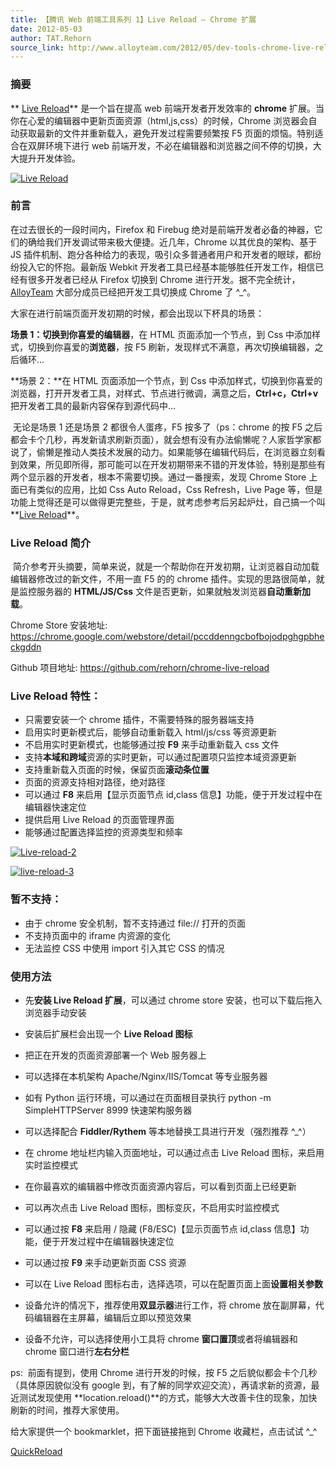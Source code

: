 ```yaml
---
title: 【腾讯 Web 前端工具系列 1】Live Reload – Chrome 扩展
date: 2012-05-03
author: TAT.Rehorn
source_link: http://www.alloyteam.com/2012/05/dev-tools-chrome-live-reload/
---
```


### 摘要

 ** [Live Reload](https://chrome.google.com/webstore/detail/pccddenngcbofbojodpghgpbheckgddn?hl=zh-CN "安装 Live Reload")** 是一个旨在提高 web 前端开发者开发效率的 **chrome** 扩展。当你在心爱的编辑器中更新页面资源（html,js,css）的时候，Chrome 浏览器会自动获取最新的文件并重新载入，避免开发过程需要频繁按 F5 页面的烦恼。特别适合在双屏环境下进行 web 前端开发，不必在编辑器和浏览器之间不停的切换，大大提升开发体验。  

[![](http://www.alloyteam.com/wp-content/uploads/2012/05/x2scrap1.jpg "Live Reload")](http://www.alloyteam.com/wp-content/uploads/2012/05/x2scrap1.jpg)

### 前言

 在过去很长的一段时间内，Firefox 和 Firebug 绝对是前端开发者必备的神器，它们的确给我们开发调试带来极大便捷。近几年，Chrome 以其优良的架构、基于 JS 插件机制、跑分各种给力的表现，吸引众多普通者用户和开发者的眼球，都纷纷投入它的怀抱。最新版 Webkit 开发者工具已经基本能够胜任开发工作，相信已经有很多开发者已经从 Firefox 切换到 Chrome 进行开发。据不完全统计，[AlloyTeam](http://www.alloyteam.com/) 大部分成员已经把开发工具切换成 Chrome 了 ^\_^。

大家在进行前端页面开发初期的时候，都会出现以下杯具的场景：

 **场景 1：**切换到你喜爱的**编辑器**，在 HTML 页面添加一个节点，到 Css 中添加样式，切换到你喜爱的**浏览器**，按 F5 刷新，发现样式不满意，再次切换编辑器，之后循环...

 **场景 2：**在 HTML 页面添加一个节点，到 Css 中添加样式，切换到你喜爱的浏览器，打开开发者工具，对样式、节点进行微调，满意之后，**Ctrl+c，Ctrl+v** 把开发者工具的最新内容保存到源代码中...

  无论是场景 1 还是场景 2 都很令人蛋疼，F5 按多了（ps：chrome 的按 F5 之后都会卡个几秒，再发新请求刷新页面），就会想有没有办法偷懒呢？人家哲学家都说了，偷懒是推动人类技术发展的动力。如果能够在编辑代码后，在浏览器立刻看到效果，所见即所得，那可能可以在开发初期带来不错的开发体验，特别是那些有两个显示器的开发者，根本不需要切换。通过一番搜索，发现 Chrome Store 上面已有类似的应用，比如 Css Auto Reload，Css Refresh，Live Page 等，但是功能上觉得还是可以做得更完整些，于是，就考虑参考后另起炉灶，自己搞一个叫**[Live Reload](https://chrome.google.com/webstore/detail/pccddenngcbofbojodpghgpbheckgddn?hl=zh-CN)**。

### Live Reload 简介

  简介参考开头摘要，简单来说，就是一个帮助你在开发初期，让浏览器自动加载编辑器修改过的新文件，不用一直 F5 的的 chrome 插件。实现的思路很简单，就是监控服务器的 **HTML/JS/Css** 文件是否更新，如果就触发浏览器**自动重新加载**。

  Chrome Store 安装地址: <https://chrome.google.com/webstore/detail/pccddenngcbofbojodpghgpbheckgddn>

 Github 项目地址: <https://github.com/rehorn/chrome-live-reload>

### Live Reload 特性：

-   只需要安装一个 chrome 插件，不需要特殊的服务器端支持
-   启用实时更新模式后，能够自动重新载入 html/js/css 等资源更新
-   不启用实时更新模式，也能够通过按 **F9** 来手动重新载入 css 文件
-   支持**本域和跨域**资源的实时更新，可以通过配置项只监控本域资源更新
-   支持重新载入页面的时候，保留页面**滚动条位置**
-   页面的资源支持相对路径，绝对路径
-   可以通过 **F8** 来启用【显示页面节点 id,class 信息】功能，便于开发过程中在编辑器快速定位
-   提供启用 Live Reload 的页面管理界面
-   能够通过配置选择监控的资源类型和频率

[![](http://www.alloyteam.com/wp-content/uploads/2012/05/snapshot5.png "Live-reload-2")](http://www.alloyteam.com/wp-content/uploads/2012/05/Live-reload-2.png)

[![](http://www.alloyteam.com/wp-content/uploads/2012/05/snapshot2.png "live-reload-3")](http://www.alloyteam.com/wp-content/uploads/2012/05/live-reload-3.png)

### 暂不支持：

-   由于 chrome 安全机制，暂不支持通过 file:// 打开的页面
-   不支持页面中的 iframe 内资源的变化
-   无法监控 CSS 中使用 import 引入其它 CSS 的情况

### 使用方法

-   先**安装 Live Reload 扩展**，可以通过 chrome store 安装，也可以下载后拖入浏览器手动安装

-   安装后扩展栏会出现一个 **Live Reload 图标** 

-   把正在开发的页面资源部署一个 Web 服务器上

-   可以选择在本机架构 Apache/Nginx/IIS/Tomcat 等专业服务器

-   如有 Python 运行环境，可以通过在页面根目录执行 python -m SimpleHTTPServer 8999 快速架构服务器

-   可以选择配合 **Fiddler/Rythem** 等本地替换工具进行开发（强烈推荐 ^\_^）

-   在 chrome 地址栏内输入页面地址，可以通过点击 Live Reload 图标，来启用实时监控模式

-   在你最喜欢的编辑器中修改页面资源内容后，可以看到页面上已经更新

-   可以再次点击 Live Reload 图标，图标变灰，不启用实时监控模式

-   可以通过按 **F8** 来启用 / 隐藏 (F8/ESC)【显示页面节点 id,class 信息】功能，便于开发过程中在编辑器快速定位

-   可以通过按 **F9** 来手动更新页面 CSS 资源

-   可以在 Live Reload 图标右击，选择选项，可以在配置页面上面**设置相关参数**

-   设备允许的情况下，推荐使用**双显示器**进行工作，将 chrome 放在副屏幕，代码编辑器在主屏幕，编辑后立即以预览效果

-   设备不允许，可以选择使用小工具将 chrome **窗口置顶**或者将编辑器和 chrome 窗口进行**左右分栏**

ps:  前面有提到，使用 Chrome 进行开发的时候，按 F5 之后貌似都会卡个几秒（具体原因貌似没有 google 到，有了解的同学欢迎交流），再请求新的资源，最近测试发现使用 **location.reload()**的方式，能够大大改善卡住的现象，加快刷新的时间，推荐大家使用。

给大家提供一个 bookmarklet，把下面链接拖到 Chrome 收藏栏，点击试试 ^\_^

[QuickReload](javascript:location.reload();)